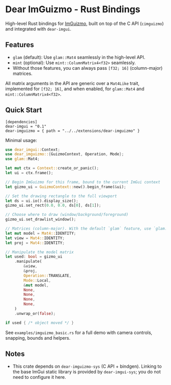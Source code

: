 # Dear ImGuizmo - Rust Bindings

High-level Rust bindings for [ImGuizmo](https://github.com/CedricGuillemet/ImGuizmo), built on top of the C API (`cimguizmo`) and integrated with `dear-imgui`.

## Features

- `glam` (default): Use `glam::Mat4` seamlessly in the high-level API.
- `mint` (optional): Use `mint::ColumnMatrix4<f32>` seamlessly.
- Without those features, you can always pass `[f32; 16]` (column-major) matrices.

All matrix arguments in the API are generic over a `Mat4Like` trait, implemented for `[f32; 16]`, and when enabled, for `glam::Mat4` and `mint::ColumnMatrix4<f32>`.

## Quick Start

```
[dependencies]
dear-imgui = "0.1"
dear-imguizmo = { path = "../../extensions/dear-imguizmo" }
```

Minimal usage:

```rust
use dear_imgui::Context;
use dear_imguizmo::{GuizmoContext, Operation, Mode};
use glam::Mat4;

let mut ctx = Context::create_or_panic();
let ui = ctx.frame();

// Begin ImGuizmo for this frame, bound to the current ImGui context
let gizmo_ui = GuizmoContext::new().begin_frame(&ui);

// Set the drawing rectangle to the full viewport
let ds = ui.io().display_size();
gizmo_ui.set_rect(0.0, 0.0, ds[0], ds[1]);

// Choose where to draw (window/background/foreground)
gizmo_ui.set_drawlist_window();

// Matrices (column-major). With the default `glam` feature, use `glam::Mat4`.
let mut model = Mat4::IDENTITY;
let view = Mat4::IDENTITY;
let proj = Mat4::IDENTITY;

// Manipulate the model matrix
let used: bool = gizmo_ui
    .manipulate(
        &view,
        &proj,
        Operation::TRANSLATE,
        Mode::Local,
        &mut model,
        None,
        None,
        None,
        None,
    )
    .unwrap_or(false);

if used { /* object moved */ }
```

See `examples/imguizmo_basic.rs` for a full demo with camera controls, snapping, bounds and helpers.

## Notes

- This crate depends on `dear-imguizmo-sys` (C API + bindgen). Linking to the base ImGui static library is provided by `dear-imgui-sys`; you do not need to configure it here.

